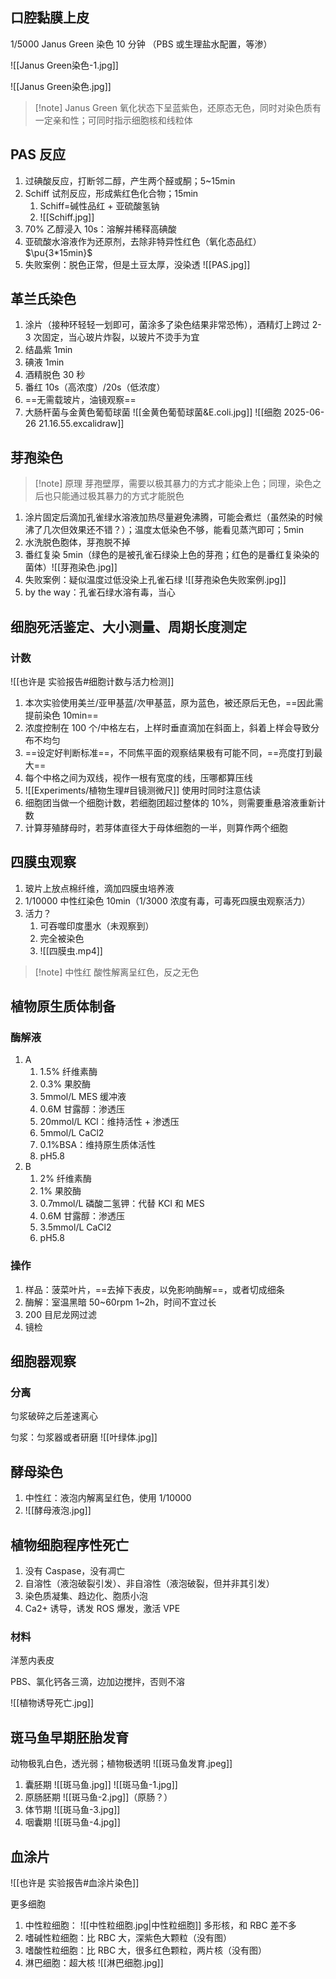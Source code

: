 ## 口腔黏膜上皮

1/5000 Janus Green 染色 10 分钟 （PBS 或生理盐水配置，等渗）

![[Janus Green染色-1.jpg]]

![[Janus Green染色.jpg]]

>[!note] Janus Green
> 氧化状态下呈蓝紫色，还原态无色，同时对染色质有一定亲和性；可同时指示细胞核和线粒体

## PAS 反应
1. 过碘酸反应，打断邻二醇，产生两个醛或酮；5~15min
2. Schiff 试剂反应，形成紫红色化合物；15min
	1. Schiff=碱性品红 + 亚硫酸氢钠
	2. ![[Schiff.jpg]]
3. 70% 乙醇浸入 10s：溶解并稀释高碘酸
4. 亚硫酸水溶液作为还原剂，去除非特异性红色（氧化态品红） $\pu{3*15min}$
5. 失败案例：脱色正常，但是土豆太厚，没染透 ![[PAS.jpg]]

## 革兰氏染色
1. 涂片（接种环轻轻一划即可，菌涂多了染色结果非常恐怖），酒精灯上跨过 2-3 次固定，当心玻片炸裂，以玻片不烫手为宜
2. 结晶紫 1min
3. 碘液 1min
4. 酒精脱色 30 秒
5. 番红 10s（高浓度）/20s（低浓度）
6. ==无需载玻片，油镜观察==
7. 大肠杆菌与金黄色葡萄球菌
![[金黄色葡萄球菌&E.coli.jpg]]
![[细胞 2025-06-26 21.16.55.excalidraw]]

## 芽孢染色

> [!note] 原理
芽孢壁厚，需要以极其暴力的方式才能染上色；同理，染色之后也只能通过极其暴力的方式才能脱色

1. 涂片固定后滴加孔雀绿水溶液加热尽量避免沸腾，可能会煮烂（虽然染的时候沸了几次但效果还不错？）；温度太低染色不够，能看见蒸汽即可；5min
2. 水洗脱色胞体，芽孢脱不掉
3. 番红复染 5min（绿色的是被孔雀石绿染上色的芽孢；红色的是番红复染染的菌体）![[芽孢染色.jpg]]
4. 失败案例：疑似温度过低没染上孔雀石绿 ![[芽孢染色失败案例.jpg]]
5. by the way：孔雀石绿水溶有毒，当心
## 细胞死活鉴定、大小测量、周期长度测定
### 计数

![[也许是 实验报告#细胞计数与活力检测]]

1. 本次实验使用美兰/亚甲基蓝/次甲基蓝，原为蓝色，被还原后无色，==因此需提前染色 10min==
2. 浓度控制在 100 个/中格左右，上样时垂直滴加在斜面上，斜着上样会导致分布不均匀
3. ==设定好判断标准==，不同焦平面的观察结果极有可能不同，==亮度打到最大==
4. 每个中格之间为双线，视作一根有宽度的线，压哪都算压线
5. ![[Experiments/植物生理#目镜测微尺]] 使用时同时注意估读
6. 细胞团当做一个细胞计数，若细胞团超过整体的 10%，则需要重悬溶液重新计数
7. 计算芽殖酵母时，若芽体直径大于母体细胞的一半，则算作两个细胞
## 四膜虫观察
1. 玻片上放点棉纤维，滴加四膜虫培养液
2. 1/10000 中性红染色 10min（1/3000 浓度有毒，可毒死四膜虫观察活力）
3. 活力？
	1. 可吞噬印度墨水（未观察到）
	2. 完全被染色
	3. ![[四膜虫.mp4]]

>[!note] 中性红
> 酸性解离呈红色，反之无色

## 植物原生质体制备
### 酶解液
1. A
	1. 1.5% 纤维素酶
	2. 0.3% 果胶酶
	3. 5mmol/L MES 缓冲液
	4. 0.6M 甘露醇：渗透压
	5. 20mmol/L KCl：维持活性 + 渗透压
	6. 5mmol/L CaCl2
	7. 0.1%BSA：维持原生质体活性
	8. pH5.8
2. B
	1. 2% 纤维素酶
	2. 1% 果胶酶
	3. 0.7mmol/L 磷酸二氢钾：代替 KCl 和 MES
	4. 0.6M 甘露醇：渗透压
	5. 3.5mmol/L CaCl2
	6. pH5.8
### 操作
1. 样品：菠菜叶片，==去掉下表皮，以免影响酶解==，或者切成细条
2. 酶解：室温黑暗 50~60rpm 1~2h，时间不宜过长
3. 200 目尼龙网过滤
4. 镜检
## 细胞器观察
### 分离

匀浆破碎之后差速离心

匀浆：匀浆器或者研磨 ![[叶绿体.jpg]]

## 酵母染色
1. 中性红：液泡内解离呈红色，使用 1/10000
2. ![[酵母液泡.jpg]]

## 植物细胞程序性死亡

1. 没有 Caspase，没有凋亡
2. 自溶性（液泡破裂引发）、非自溶性（液泡破裂，但并非其引发）
3. 染色质凝集、趋边化、胞质小泡
4. Ca2+ 诱导，诱发 ROS 爆发，激活 VPE

### 材料

洋葱内表皮

PBS、氯化钙各三滴，边加边搅拌，否则不溶

![[植物诱导死亡.jpg]]

## 斑马鱼早期胚胎发育

动物极乳白色，透光弱；植物极透明 ![[斑马鱼发育.jpeg]]

1. 囊胚期 ![[斑马鱼.jpg]] ![[斑马鱼-1.jpg]]
2. 原肠胚期 ![[斑马鱼-2.jpg]]（原肠？）
3. 体节期 ![[斑马鱼-3.jpg]]
4. 咽囊期 ![[斑马鱼-4.jpg]]
## 血涂片

![[也许是 实验报告#血涂片染色]]

更多细胞

1. 中性粒细胞： ![[中性粒细胞.jpg|中性粒细胞]] 多形核，和 RBC 差不多
2. 嗜碱性粒细胞：比 RBC 大，深紫色大颗粒（没有图）
3. 嗜酸性粒细胞：比 RBC 大，很多红色颗粒，两片核（没有图）
4. 淋巴细胞：超大核 ![[淋巴细胞.jpg]]
